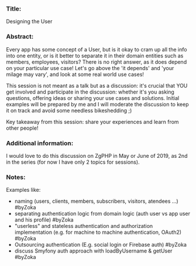 ### Title:
Designing the User

### Abstract:

Every app has some concept of a User, but is it okay to cram up all the info into one entity, or is it better to separate it in their domain entities such as members, employees, visitors? There is no right answer, as it does depend on your particular use case! Let's go above the 'it depends' and 'your milage may vary', and look at some real world use cases!

This session is not meant as a talk but as a discussion: it's crucial that YOU get involved and participate in the discussion: whether it's you asking questions, offering ideas or sharing your use cases and solutions. Initial examples will be prepared by me and I will moderate the discussion to keep it on track and avoid some needless bikeshedding ;)

Key takeaway from this session: share your experiences and learn from other people!


### Additional information:

I would love to do this discussion on ZgPHP in May or June of 2019, as 2nd in the series (for now I have only 2 topics for sessions). 


### Notes:

Examples like:

 - naming (users, clients, members, subscribers, visitors, atendees ...) #byZoka
 - separating authentication logic from domain logic (auth user vs app user and his profile) #byZoka
 - "userless" and stateless authentication and authorization implementation (e.g. for machine to machine authentication, OAuth2) #byZoka
 - Outsourcing authentication (E.g. social login or Firebase auth) #byZoka
 - discuss Smyfony auth approach with loadByUsername & getUser #byZoka

